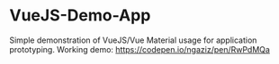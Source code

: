 # VueJS-Demo-App
Simple demonstration of VueJS/Vue Material usage for application prototyping.
Working demo: https://codepen.io/ngaziz/pen/RwPdMQa
